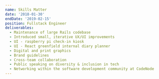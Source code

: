 ```yaml
---
name: Skills Matter
date: '2018-01-30'
endDate: '2019-02-15'
position: Fullstack Engineer
deliverables:
  - Maintenance of large Rails codebase
  - Introduced small, iterative UX/UI improvements
  - UI - raspberry pi check-in kiosk
  - UI - React greenfield internal diary planner
  - Digital and print graphics
  - Brand guidelines
  - Cross-team collaboration
  - Public speaking on diversity & inclusion in tech
  - Networking within the software development community at CodeNode
---
```

